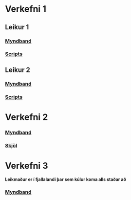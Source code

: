 # Verkefni 1

## Leikur 1
### [Myndband](https://www.youtube.com/watch?v=Zkgcusc8ED4)
### [Scripts](https://github.com/hedinn1/Leikjaforritun1/tree/main/Verkefni1a%20Scripts)

## Leikur 2
### [Myndband](https://youtu.be/TlSODX9HWnU)
### [Scripts](https://github.com/hedinn1/Leikjaforritun1/tree/main/Verkefni1b%20Scripts)

# Verkefni 2

### [Myndband](https://www.youtube.com/watch?v=Q72WvuWAets)
### [Skjöl](https://github.com/hedinn1/Leikjaforritun1/tree/main/Verkefni2)

# Verkefni 3

#### Leikmaður er í fjallalandi þar sem kúlur koma alls staðar að
### [Myndband](https://www.youtube.com/watch?v=28kaxbJD368)


